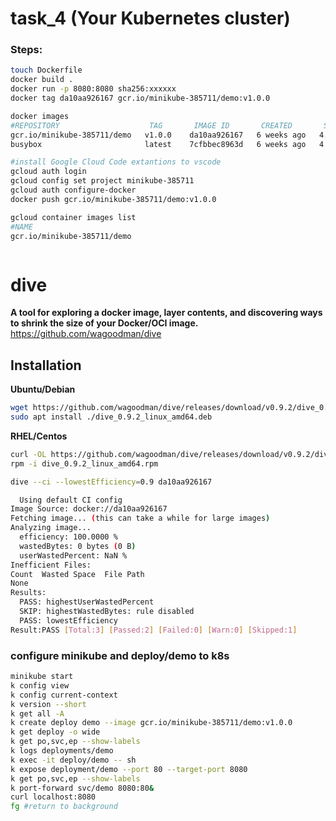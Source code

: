#  task_4 (Your Kubernetes cluster)

### Steps:
```bash
touch Dockerfile
docker build .
docker run -p 8080:8080 sha256:xxxxxx
docker tag da10aa926167 gcr.io/minikube-385711/demo:v1.0.0

docker images
#REPOSITORY                    TAG       IMAGE ID       CREATED       SIZE
gcr.io/minikube-385711/demo   v1.0.0    da10aa926167   6 weeks ago   4.86MB
busybox                       latest    7cfbbec8963d   6 weeks ago   4.86MB

#install Google Cloud Code extantions to vscode
gcloud auth login
gcloud config set project minikube-385711
gcloud auth configure-docker
docker push gcr.io/minikube-385711/demo:v1.0.0

gcloud container images list
#NAME
gcr.io/minikube-385711/demo



```

# dive
**A tool for exploring a docker image, layer contents, and discovering ways to shrink the size of your Docker/OCI image.**
https://github.com/wagoodman/dive

## Installation

**Ubuntu/Debian**
```bash
wget https://github.com/wagoodman/dive/releases/download/v0.9.2/dive_0.9.2_linux_amd64.deb
sudo apt install ./dive_0.9.2_linux_amd64.deb
```

**RHEL/Centos**
```bash
curl -OL https://github.com/wagoodman/dive/releases/download/v0.9.2/dive_0.9.2_linux_amd64.rpm
rpm -i dive_0.9.2_linux_amd64.rpm
```

``` bash
dive --ci --lowestEfficiency=0.9 da10aa926167

  Using default CI config
Image Source: docker://da10aa926167
Fetching image... (this can take a while for large images)
Analyzing image...
  efficiency: 100.0000 %
  wastedBytes: 0 bytes (0 B)
  userWastedPercent: NaN %
Inefficient Files:
Count  Wasted Space  File Path
None
Results:
  PASS: highestUserWastedPercent
  SKIP: highestWastedBytes: rule disabled
  PASS: lowestEfficiency
Result:PASS [Total:3] [Passed:2] [Failed:0] [Warn:0] [Skipped:1]
```

### configure minikube and deploy/demo to k8s
```bash
minikube start
k config view
k config current-context
k version --short
k get all -A
k create deploy demo --image gcr.io/minikube-385711/demo:v1.0.0
k get deploy -o wide
k get po,svc,ep --show-labels
k logs deployments/demo
k exec -it deploy/demo -- sh
k expose deployment/demo --port 80 --target-port 8080
k get po,svc,ep --show-labels
k port-forward svc/demo 8080:80&
curl localhost:8080
fg #return to background
```